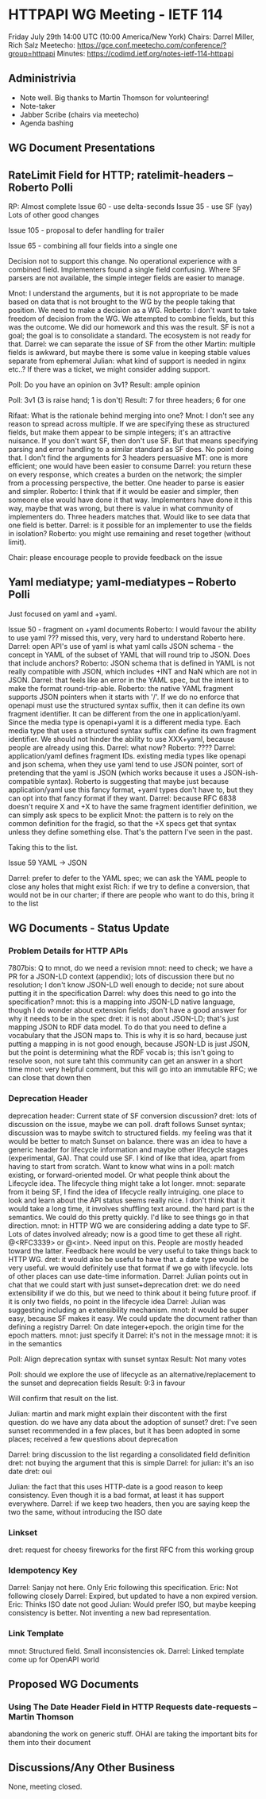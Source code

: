 
# HTTPAPI WG Meeting - IETF 114
Friday July 29th 14:00 UTC (10:00 America/New York)
Chairs: Darrel Miller, Rich Salz
Meetecho: https://gce.conf.meetecho.com/conference/?group=httpapi
Minutes: https://codimd.ietf.org/notes-ietf-114-httpapi

## Administrivia

- Note well. Big thanks to Martin Thomson for volunteering!
- Note-taker
- Jabber Scribe (chairs via meetecho)
- Agenda bashing

## WG Document Presentations

## RateLimit Field for HTTP; ratelimit-headers – Roberto Polli

RP: Almost complete
Issue 60 - use delta-seconds
Issue 35 - use SF (yay)
Lots of other good changes

Issue 105 - proposal to defer handling for trailer

Issue 65 - combining all four fields into a single one

Decision not to support this change.  No operational experience with a combined field. Implementers found a single field confusing.  Where SF parsers are not available, the simple integer fields are easier to manage.

Mnot: I understand the arguments, but it is not appropriate to be made based on data that is not brought to the WG by the people taking that position.  We need to make a decision as a WG.
Roberto: I don't want to take freedom of decision from the WG.  We attempted to combine fields, but this was the outcome.  We did our homework and this was the result.
SF is not a goal; the goal is to consolidate a standard.  The ecosystem is not ready for that.
Darrel: we can separate the issue of SF from the other
Martin: multiple fields is awkward, but maybe there is some value in keeping stable values separate from ephemeral
Julian: what kind of support is needed in nginx etc..? If there was a ticket, we might consider adding support.

Poll: Do you have an opinion on 3v1?
Result: ample opinion

Poll: 3v1 (3 is raise hand; 1 is don't)
Result: 7 for three headers; 6 for one

Rifaat: What is the rationale behind merging into one?
Mnot: I don't see any reason to spread across multiple.  If we are specifying these as structured fields, but make them appear to be simple integers; it's an attractive nuisance.  If you don't want SF, then don't use SF.  But that means specifying parsing and error handling to a similar standard as SF does.  No point doing that.  I don't find the arguments for 3 headers persuasive
MT: one is more efficient; one would have been easier to consume
Darrel: you return these on every response, which creates a burden on the network; the simpler from a processing perspective, the better.  One header to parse is easier and simpler.
Roberto: I think that if it would be easier and simpler, then someone else would have done it that way.  Implementers have done it this way, maybe that was wrong, but there is value in what community of implementers do.  Three headers matches that.  Would like to see data that one field is better.
Darrel: is it possible for an implementer to use the fields in isolation?
Roberto: you might use remaining and reset together (without limit).

Chair: please encourage people to provide feedback on the issue

## Yaml mediatype; yaml-mediatypes – Roberto Polli

Just focused on yaml and +yaml.

Issue 50 - fragment on +yaml documents
Roberto: I would favour the ability to use yaml ??? missed this, very, very hard to understand Roberto here.
Darrel: open API's use of yaml is what yaml calls JSON schema - the concept in YAML of the subset of YAML that will round trip to JSON. Does that include anchors?
Roberto: JSON schema that is defined in YAML is not really compatible with JSON, which includes +INT and NaN which are not in JSON.
Darrel: that feels like an error in the YAML spec, but the intent is to make the format round-trip-able.
Roberto: the native YAML fragment supports JSON pointers when it starts with '/'. If we do no enforce that openapi must use the structured syntax suffix, then it can define its own fragment identifier.  It can be different from the one in application/yaml.  Since the media type is openapi+yaml it is a different media type.  Each media type that uses a structured syntax suffix can define its own fragment identifier.  We should not hinder the ability to use XXX+yaml, because people are already using this.
Darrel: what now?
Roberto: ????
Darrel: application/yaml defines fragment IDs.  existing media types like openapi and json schema, when they use yaml tend to use JSON pointer, sort of pretending that the yaml is JSON (which works because it uses a JSON-ish-compatible syntax).  Roberto is suggesting that maybe just because application/yaml use this fancy format, +yaml types don't have to, but they can opt into that fancy format if they want.
Darrel: because RFC 6838 doesn't require X and +X to have the same fragment identifier definition, we can simply ask specs to be explicit
Mnot: the pattern is to rely on the common definition for the fragid, so that the +X specs get that syntax unless they define something else.  That's the pattern I've seen in the past.

Taking this to the list.

Issue 59 YAML -> JSON

Darrel: prefer to defer to the YAML spec; we can ask the YAML people to close any holes that might exist
Rich: if we try to define a conversion, that would not be in our charter; if there are people who want to do this, bring it to the list


## WG Documents - Status Update

### Problem Details for HTTP APIs

7807bis: Q to mnot, do we need a revision
mnot: need to check; we have a PR for a JSON-LD context (appendix); lots of discussion there but no resolution; I don't know JSON-LD well enough to decide; not sure about putting it in the specification
Darrel: why does this need to go into the specification?
mnot: this is a mapping into JSON-LD native language, though I do wonder about extension fields; don't have a good answer for why it needs to be in the spec
dret: it is not about JSON-LD; that's just mapping JSON to RDF data model.  To do that you need to define a vocabulary that the JSON maps to.  This is why it is so hard, because just putting a mapping in is not good enough, because JSON-LD is just JSON, but the point is determining what the RDF vocab is; this isn't going to resolve soon, not sure taht this community can get an answer in a short time
mnot: very helpful comment, but this will go into an immutable RFC; we can close that down then

### Deprecation Header

deprecation header: Current state of SF conversion discussion?
dret: lots of discussion on the issue, maybe we can poll.  draft follows Sunset syntax; discussion was to maybe switch to structured fields.  my feeling was that it would be better to match Sunset on balance. there was an idea to have a generic header for lifecycle information and maybe other lifecycle stages (experimental, GA).  That could use SF.  I kind of like that idea, apart from having to start from scratch.  Want to know what wins in a poll: match existing, or forward-oriented model.  Or what people think about the Lifecycle idea.  The lifecycle thing might take a lot longer.
mnot: separate from it being SF, I find the idea of lifecycle really intruiging.  one place to look and learn about the API status seems really nice.  I don't think that it would take a long time, it involves shuffling text around.  the hard part is the semantics.  We could do this pretty quickly.  I'd like to see things go in that direction.
mnot: in HTTP WG we are considering adding a date type to SF.  Lots of dates involved already; now is a good time to get these all right.  @\<RFC3339> or @\<int>.  Need input on this.  People are mostly headed toward the latter.  Feedback here would be very useful to take things back to HTTP WG.
dret: it would also be useful to have that.  a date type would be very useful.  we would definitely use that format if we go with lifecycle.  lots of other places can use date-time information.
Darrel: Julian points out in chat that we could start with just sunset+deprecation
dret: we do need extensibility if we do this, but we need to think about it being future proof.  if it is only two fields, no point in the lifecycle idea
Darrel: Julian was suggesting including an extensibility mechanism.
mnot: it would be super easy, because SF makes it easy.  We could update the document rather than defining a registry
Darrel: On date integer+epoch.  the origin time for the epoch matters.
mnot: just specify it
Darrel: it's not in the message
mnot: it is in the semantics

Poll: Align deprecation syntax with sunset syntax
Result: Not many votes

Poll: should we explore the use of lifecycle as an alternative/replacement to the sunset and deprecation fields
Result: 9:3 in favour

Will confirm that result on the list.

Julian: martin and mark might explain their discontent with the first question.  do we have any data about the adoption of sunset?
dret: I've seen sunset recommended in a few places, but it has been adopted in some places; received a few questions about deprecation

Darrel: bring discussion to the list regarding a consolidated field definition
dret: not buying the argument that this is simple
Darrel: for julian: it's an iso date
dret: oui

Julian: the fact that this uses HTTP-date is a good reason to keep consistency.  Even though it is a bad format, at least it has support everywhere.
Darrel: if we keep two headers, then you are saying keep the two the same, without introducing the ISO date



### Linkset

dret: request for cheesy fireworks for the first RFC from this working group

### Idempotency Key
Darrel: Sanjay not here. Only Eric following this specification.
Eric: Not following closely
Darrel: Expired, but updated to have a non expired version.
Eric: Thinks ISO date not good
Julian: Would prefer ISO, but maybe keeping consistency is better. Not inventing a new bad representation.

### Link Template
mnot: Structured field. Small inconsistencies ok.
Darrel: Linked template come up for OpenAPI world

## Proposed WG Documents

### Using The Date Header Field in HTTP Requests date-requests – Martin Thomson

abandoning the work on generic stuff.  OHAI are taking the important bits for them into their document

## Discussions/Any Other Business
None, meeting closed.